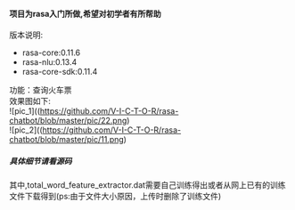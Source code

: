#### 项目为rasa入门所做,希望对初学者有所帮助  
版本说明:  
* rasa-core:0.11.6  
* rasa-nlu:0.13.4  
* rasa-core-sdk:0.11.4  

功能：查询火车票  
效果图如下:  
![pic_1]((https://github.com/V-I-C-T-O-R/rasa-chatbot/blob/master/pic/22.png)  
![pic_2]((https://github.com/V-I-C-T-O-R/rasa-chatbot/blob/master/pic/11.png)

##### 具体细节请看源码  
其中,total_word_feature_extractor.dat需要自己训练得出或者从网上已有的训练文件下载得到(ps:由于文件大小原因，上传时删除了训练文件)
